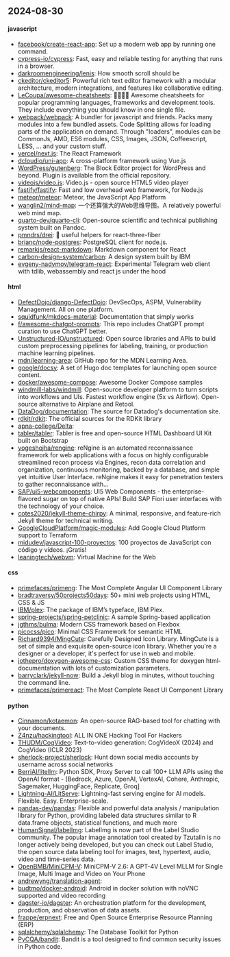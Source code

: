 ## 2024-08-30

#### javascript
* [facebook/create-react-app](https://github.com/facebook/create-react-app): Set up a modern web app by running one command.
* [cypress-io/cypress](https://github.com/cypress-io/cypress): Fast, easy and reliable testing for anything that runs in a browser.
* [darkroomengineering/lenis](https://github.com/darkroomengineering/lenis): How smooth scroll should be
* [ckeditor/ckeditor5](https://github.com/ckeditor/ckeditor5): Powerful rich text editor framework with a modular architecture, modern integrations, and features like collaborative editing.
* [LeCoupa/awesome-cheatsheets](https://github.com/LeCoupa/awesome-cheatsheets): 👩‍💻👨‍💻 Awesome cheatsheets for popular programming languages, frameworks and development tools. They include everything you should know in one single file.
* [webpack/webpack](https://github.com/webpack/webpack): A bundler for javascript and friends. Packs many modules into a few bundled assets. Code Splitting allows for loading parts of the application on demand. Through "loaders", modules can be CommonJs, AMD, ES6 modules, CSS, Images, JSON, Coffeescript, LESS, ... and your custom stuff.
* [vercel/next.js](https://github.com/vercel/next.js): The React Framework
* [dcloudio/uni-app](https://github.com/dcloudio/uni-app): A cross-platform framework using Vue.js
* [WordPress/gutenberg](https://github.com/WordPress/gutenberg): The Block Editor project for WordPress and beyond. Plugin is available from the official repository.
* [videojs/video.js](https://github.com/videojs/video.js): Video.js - open source HTML5 video player
* [fastify/fastify](https://github.com/fastify/fastify): Fast and low overhead web framework, for Node.js
* [meteor/meteor](https://github.com/meteor/meteor): Meteor, the JavaScript App Platform
* [wanglin2/mind-map](https://github.com/wanglin2/mind-map): 一个还算强大的Web思维导图。A relatively powerful web mind map.
* [quarto-dev/quarto-cli](https://github.com/quarto-dev/quarto-cli): Open-source scientific and technical publishing system built on Pandoc.
* [pmndrs/drei](https://github.com/pmndrs/drei): 🥉 useful helpers for react-three-fiber
* [brianc/node-postgres](https://github.com/brianc/node-postgres): PostgreSQL client for node.js.
* [remarkjs/react-markdown](https://github.com/remarkjs/react-markdown): Markdown component for React
* [carbon-design-system/carbon](https://github.com/carbon-design-system/carbon): A design system built by IBM
* [evgeny-nadymov/telegram-react](https://github.com/evgeny-nadymov/telegram-react): Experimental Telegram web client with tdlib, webassembly and react js under the hood

#### html
* [DefectDojo/django-DefectDojo](https://github.com/DefectDojo/django-DefectDojo): DevSecOps, ASPM, Vulnerability Management. All on one platform.
* [squidfunk/mkdocs-material](https://github.com/squidfunk/mkdocs-material): Documentation that simply works
* [f/awesome-chatgpt-prompts](https://github.com/f/awesome-chatgpt-prompts): This repo includes ChatGPT prompt curation to use ChatGPT better.
* [Unstructured-IO/unstructured](https://github.com/Unstructured-IO/unstructured): Open source libraries and APIs to build custom preprocessing pipelines for labeling, training, or production machine learning pipelines.
* [mdn/learning-area](https://github.com/mdn/learning-area): GitHub repo for the MDN Learning Area.
* [google/docsy](https://github.com/google/docsy): A set of Hugo doc templates for launching open source content.
* [docker/awesome-compose](https://github.com/docker/awesome-compose): Awesome Docker Compose samples
* [windmill-labs/windmill](https://github.com/windmill-labs/windmill): Open-source developer platform to turn scripts into workflows and UIs. Fastest workflow engine (5x vs Airflow). Open-source alternative to Airplane and Retool.
* [DataDog/documentation](https://github.com/DataDog/documentation): The source for Datadog's documentation site.
* [rdkit/rdkit](https://github.com/rdkit/rdkit): The official sources for the RDKit library
* [apna-college/Delta](https://github.com/apna-college/Delta): 
* [tabler/tabler](https://github.com/tabler/tabler): Tabler is free and open-source HTML Dashboard UI Kit built on Bootstrap
* [yogeshojha/rengine](https://github.com/yogeshojha/rengine): reNgine is an automated reconnaissance framework for web applications with a focus on highly configurable streamlined recon process via Engines, recon data correlation and organization, continuous monitoring, backed by a database, and simple yet intuitive User Interface. reNgine makes it easy for penetration testers to gather reconnaissance with…
* [SAP/ui5-webcomponents](https://github.com/SAP/ui5-webcomponents): UI5 Web Components - the enterprise-flavored sugar on top of native APIs! Build SAP Fiori user interfaces with the technology of your choice.
* [cotes2020/jekyll-theme-chirpy](https://github.com/cotes2020/jekyll-theme-chirpy): A minimal, responsive, and feature-rich Jekyll theme for technical writing.
* [GoogleCloudPlatform/magic-modules](https://github.com/GoogleCloudPlatform/magic-modules): Add Google Cloud Platform support to Terraform
* [midudev/javascript-100-proyectos](https://github.com/midudev/javascript-100-proyectos): 100 proyectos de JavaScript con código y vídeos. ¡Gratis!
* [leaningtech/webvm](https://github.com/leaningtech/webvm): Virtual Machine for the Web

#### css
* [primefaces/primeng](https://github.com/primefaces/primeng): The Most Complete Angular UI Component Library
* [bradtraversy/50projects50days](https://github.com/bradtraversy/50projects50days): 50+ mini web projects using HTML, CSS & JS
* [IBM/plex](https://github.com/IBM/plex): The package of IBM’s typeface, IBM Plex.
* [spring-projects/spring-petclinic](https://github.com/spring-projects/spring-petclinic): A sample Spring-based application
* [jgthms/bulma](https://github.com/jgthms/bulma): Modern CSS framework based on Flexbox
* [picocss/pico](https://github.com/picocss/pico): Minimal CSS Framework for semantic HTML
* [Richard9394/MingCute](https://github.com/Richard9394/MingCute): Carefully Designed Icon Library. MingCute is a set of simple and exquisite open-source icon library. Whether you're a designer or a developer, it's perfect for use in web and mobile.
* [jothepro/doxygen-awesome-css](https://github.com/jothepro/doxygen-awesome-css): Custom CSS theme for doxygen html-documentation with lots of customization parameters.
* [barryclark/jekyll-now](https://github.com/barryclark/jekyll-now): Build a Jekyll blog in minutes, without touching the command line.
* [primefaces/primereact](https://github.com/primefaces/primereact): The Most Complete React UI Component Library

#### python
* [Cinnamon/kotaemon](https://github.com/Cinnamon/kotaemon): An open-source RAG-based tool for chatting with your documents.
* [Z4nzu/hackingtool](https://github.com/Z4nzu/hackingtool): ALL IN ONE Hacking Tool For Hackers
* [THUDM/CogVideo](https://github.com/THUDM/CogVideo): Text-to-video generation: CogVideoX (2024) and CogVideo (ICLR 2023)
* [sherlock-project/sherlock](https://github.com/sherlock-project/sherlock): Hunt down social media accounts by username across social networks
* [BerriAI/litellm](https://github.com/BerriAI/litellm): Python SDK, Proxy Server to call 100+ LLM APIs using the OpenAI format - [Bedrock, Azure, OpenAI, VertexAI, Cohere, Anthropic, Sagemaker, HuggingFace, Replicate, Groq]
* [Lightning-AI/LitServe](https://github.com/Lightning-AI/LitServe): Lightning-fast serving engine for AI models. Flexible. Easy. Enterprise-scale.
* [pandas-dev/pandas](https://github.com/pandas-dev/pandas): Flexible and powerful data analysis / manipulation library for Python, providing labeled data structures similar to R data.frame objects, statistical functions, and much more
* [HumanSignal/labelImg](https://github.com/HumanSignal/labelImg): LabelImg is now part of the Label Studio community. The popular image annotation tool created by Tzutalin is no longer actively being developed, but you can check out Label Studio, the open source data labeling tool for images, text, hypertext, audio, video and time-series data.
* [OpenBMB/MiniCPM-V](https://github.com/OpenBMB/MiniCPM-V): MiniCPM-V 2.6: A GPT-4V Level MLLM for Single Image, Multi Image and Video on Your Phone
* [andrewyng/translation-agent](https://github.com/andrewyng/translation-agent): 
* [budtmo/docker-android](https://github.com/budtmo/docker-android): Android in docker solution with noVNC supported and video recording
* [dagster-io/dagster](https://github.com/dagster-io/dagster): An orchestration platform for the development, production, and observation of data assets.
* [frappe/erpnext](https://github.com/frappe/erpnext): Free and Open Source Enterprise Resource Planning (ERP)
* [sqlalchemy/sqlalchemy](https://github.com/sqlalchemy/sqlalchemy): The Database Toolkit for Python
* [PyCQA/bandit](https://github.com/PyCQA/bandit): Bandit is a tool designed to find common security issues in Python code.
